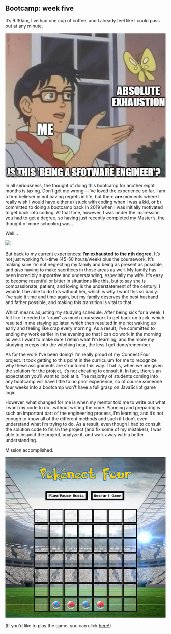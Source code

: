 Bootcamp: week five
--------

It’s 9:30am, I’ve had one cup of coffee, and I already feel like I could pass out at any minute.

![tired meme](https://github.com/dlmarshall3/dlmarshall3.github.io/blob/main/img/tired.jpg)

In all seriousness, the thought of doing this bootcamp for another eight months is taxing. Don’t get me wrong—I’ve loved the experience so far. I am a firm believer in not having regrets in life, but there **are** moments where I really wish I would have either a) stuck with coding when I was a kid, or b) committed to doing a bootcamp back in 2019 when I was initially motivated to get back into coding. At that time, however, I was under the impression you had to get a degree, so having just recently completed my Master’s, the thought of more schooling was…

Well…

<img src="https://media1.giphy.com/media/w89ak63KNl0nJl80ig/giphy.gif?cid=ecf05e473bgzp2sebobena0j1bqq9ypw72qpdty1ne3j9ik8&rid=giphy.gif">

But back to my current experiences: **I’m exhausted to the nth degree.** It’s not just working full-time (45-50 hours/week) plus the coursework. It’s making sure I’m not neglecting my family and being as present as possible, and *also* having to make sacrifices in those areas as well. My family has been incredibly supportive and understanding, especially my wife. It’s easy to become resentful or bitter in situations like this, but to say she is compassionate, patient, and loving is the understatement of the century. I wouldn’t be able to do this without her, which is why I want this so badly. I’ve said it time and time again, but my family deserves the best husband and father possible, and making this transition is vital to that.

Which means adjusting my studying schedule. After being sick for a week, I felt like I needed to “cram” as much coursework to get back on track, which resulted in me staying up later, which then resulted in me not waking up early and feeling like crap every morning. As a result, I’ve committed to ending my work earlier in the evening so that I can do work in the morning as well. I want to make sure I retain what I’m learning, and the more my studying creeps into the witching hour, the less I get done/remember.

As for the work I’ve been doing? I’m really proud of my Connect Four project. It took getting to this point in the curriculum for me to recognize why these assignments are structured this way. That is, when we are given the solution for the project, it’s not cheating to consult it. In fact, there’s an expectation you’ll want to look at it. The majority of students coming into any bootcamp will have little to no prior experience, so of course someone four weeks into a bootcamp won’t have a full grasp on JavaScript game logic.

However, what changed for me is when my mentor told me to write out what I want my code to do…without writing the code. Planning and preparing is such an important part of the engineering process, I’m learning, and it’s not enough to know all of the different methods and such if I don’t even understand what I’m trying to do. As a result, even though I had to consult the solution code to finish the project (and fix some of my mistakes), I was able to inspect the project, analyze it, and walk away with a better understanding.

Mission accomplished.

![pokenectfour](https://github.com/dlmarshall3/dlmarshall3.github.io/blob/main/img/pokenect3.png)

(If you'd like to play the game, you can click <a href="https://github.com/dlmarshall3/pokenect_four">here!</a>)
